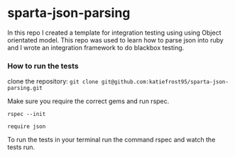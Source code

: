 # sparta-json-parsing


In this repo I created a template for integration testing using using Object orientated model. This repo was used to learn how to parse json into ruby and I wrote an integration framework to do blackbox testing.

### How to run the tests

clone the repository:
`git clone git@github.com:katiefrost95/sparta-json-parsing.git`

Make sure you require the correct gems and run rspec.

 `rspec --init`

 `require json`

 To run the tests in your terminal run the command rspec and watch the tests run.
